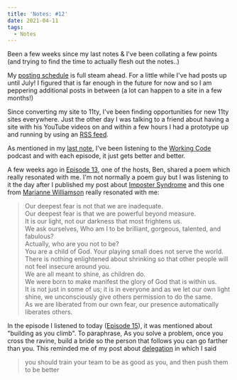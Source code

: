 ```yaml
---
title: 'Notes: #12'
date: 2021-04-11
tags:
  - Notes
---
```


Been a few weeks since my last notes & I've been collating a few points (and trying to find the time to actually flesh out the notes..)

My [posting schedule](/blog/my-2021-writing-schedule/) is full steam ahead. For a little while I've had posts up until July! I figured that is far enough in the future for now and so I am peppering additional posts in between (a lot can happen to a site in a few months!)

Since converting my site to 11ty, I've been finding opportunities for new 11ty sites everywhere. Just the other day I was talking to a friend about having a site with his YouTube videos on and within a few hours I had a prototype up and running by using an [RSS feed](/blog/create-11ty-collection-from-rss/).

As mentioned in my [last note](/blog/notes-11), I've been listening to the [Working Code](https://workingcode.dev/) podcast and with each episode, it just gets better and better.

A few weeks ago in [Episode 13](https://workingcode.dev/episodes/013-do-what-you-love-and-youll-never-work-a-day-in-your-life/), one of the hosts, Ben, shared a poem which really resonated with me. I'm not normally a poem guy but I was listening to it the day after I published my post about [Imposter Syndrome](/blog/side-project-imposter-syndrome/) and this one from [Marianne Williamson](https://en.wikiquote.org/wiki/Marianne_Williamson) really resonated with me:

> Our deepest fear is not that we are inadequate.<br>
> Our deepest fear is that we are powerful beyond measure.<br>
> It is our light, not our darkness that most frightens us.<br>
> We ask ourselves, Who am I to be brilliant, gorgeous, talented, and fabulous?<br>
> Actually, who are you not to be?<br>
> You are a child of God. Your playing small does not serve the world.<br>
> There is nothing enlightened about shrinking so that other people will not feel insecure around you.<br>
> We are all meant to shine, as children do.<br>
>  We were born to make manifest the glory of God that is within us.<br>
> It is not just in some of us; it is in everyone and as we let our own light shine, we unconsciously give others permission to do the same.<br>
> As we are liberated from our own fear, our presence automatically liberates others.

In the episode I listened to today ([Episode 15](https://workingcode.dev/episodes/015-potluck-1/)), it was mentioned about "building as you climb". To paraphrase, As you solve a problem, once you cross the ravine, build a bride so the person that follows you can go farther than you. This reminded me of my post about [delegation](/blog/making-sure-youre-not-doing-everything-at-work) in which I said

> you should train your team to be as good as you, and then push them to be better


